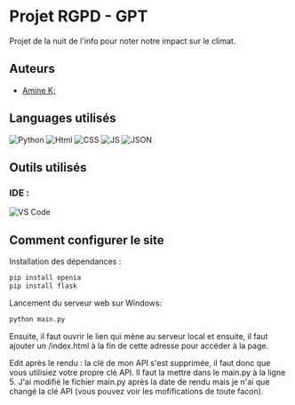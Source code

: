 # Projet RGPD - GPT
Projet de la nuit de l'info pour noter notre impact sur le climat.

## Auteurs
- [Amine K;](https://github.com/AMK0602)

  
## Languages utilisés
![Python](https://img.shields.io/badge/Python-FFD43B?style=for-the-badge&logo=python&logoColor=blue)
![Html](https://img.shields.io/badge/HTML5-E34F26?style=for-the-badge&logo=html5&logoColor=white)
![CSS](https://img.shields.io/badge/CSS3-1572B6?style=for-the-badge&logo=css3&logoColor=white)
![JS](https://img.shields.io/badge/JavaScript-323330?style=for-the-badge&logo=javascript&logoColor=F7DF1E)
![JSON](https://img.shields.io/badge/json-5E5C5C?style=for-the-badge&logo=json&logoColor=white)


## Outils utilisés
### IDE :
![VS Code](https://img.shields.io/badge/VSCode-0078D4?style=for-the-badge&logo=visual%20studio%20code&logoColor=white)


## Comment configurer le site
Installation des dépendances :
```sh
pip install openia
pip install flask
```
Lancement du serveur web sur Windows: 
```sh
python main.py
```
Ensuite, il faut ouvrir le lien qui mène au serveur local et ensuite, il faut ajouter un /index.html à la fin de cette adresse pour accéder à la page.

Edit après le rendu : la clé de mon API s'est supprimée, il faut donc que vous utilisiez votre propre clé API. Il faut la mettre dans le main.py à la ligne 5. J'ai modifié le fichier main.py après la date de rendu mais je n'ai que changé la clé API (vous pouvez voir les mofifications de toute facon).
